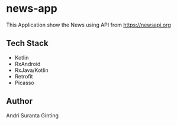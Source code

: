 # news-app
This Application show the News using API from https://newsapi.org

## Tech Stack
- Kotlin
- RxAndroid
- RxJava/Kotlin
- Retrofit
- Picasso

## Author
Andri Suranta Ginting

